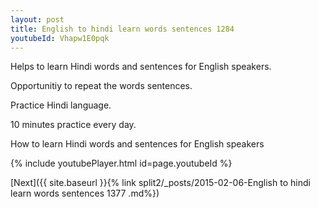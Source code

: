 ```yaml
---
layout: post
title: English to hindi learn words sentences 1284 
youtubeId: Vhapw1E0pqk
---
```

 
 
Helps to learn Hindi words and sentences for English speakers.

Opportunitiy to repeat the words sentences. 

Practice Hindi language. 
 
10 minutes practice every day. 
 
How to learn Hindi words and sentences for English speakers 
 
{% include youtubePlayer.html id=page.youtubeId %}
 
 
[Next]({{ site.baseurl }}{% link  split2/_posts/2015-02-06-English to hindi learn words sentences 1377 .md%})
 
